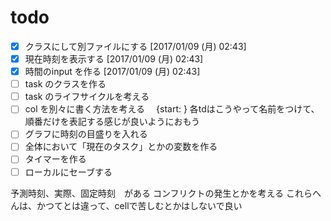 # todo

- [x] クラスにして別ファイルにする [2017/01/09 (月) 02:43]
- [x] 現在時刻を表示する [2017/01/09 (月) 02:43]
- [x] 時間のinput を作る [2017/01/09 (月) 02:43]
- [ ] task のクラスを作る
- [ ] task のライフサイクルを考える
- [ ] col を別々に書く方法を考える　
  {start: <td>} 各tdはこうやって名前をつけて、順番だけを表記する感じが良いようにおもう
- [ ] グラフに時刻の目盛りを入れる
- [ ] 全体において「現在のタスク」とかの変数を作る
- [ ] タイマーを作る
- [ ] ローカルにセーブする

予測時刻、実際、固定時刻　がある
コンフリクトの発生とかを考える
これらへんは、かつてとは違って、cellで苦しむとかはしないで良い
